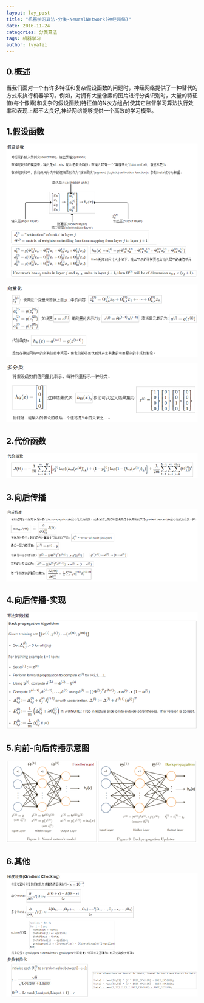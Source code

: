 ```yaml
---
layout: lay_post
title: "机器学习算法-分类-NeuralNetwork(神经网络)"
date: 2016-11-24
categories: 分类算法
tags: 机器学习
author: lvyafei
---
```


## 0.概述

当我们面对一个有许多特征和复杂假设函数的问题时，神经网络提供了一种替代的方式来执行机器学习。例如，对拥有大量像素的图片进行分类识别时，大量的特征值(每个像素)和复杂的假设函数(特征值的N次方组合)使其它监督学习算法执行效率和表现上都不太良好,神经网络能够提供一个高效的学习模型。
<!-- more -->

## 1.假设函数

![假设函数](/images/算法/神经网络/hfunction.png)

![假设函数-向量化](/images/算法/神经网络/vector.png)

![多分类](/images/算法/神经网络/multi-class.png)

## 2.代价函数

![代价函数](/images/算法/神经网络/costfunction.png)

## 3.向后传播

![向后传播](/images/算法/神经网络/backpropagation.png)

## 4.向后传播-实现

![向后传播](/images/算法/神经网络/backpropagation-impl.png)

## 5.向前-向后传播示意图

![向后-向前](/images/算法/神经网络/backpropagation-pic.png)

## 6.其他

![other](/images/算法/神经网络/other.png)